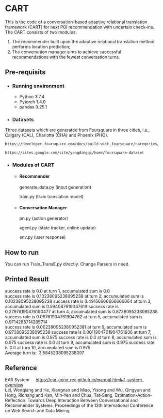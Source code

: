 # CART
This is the code of a conversation-based adaptive relational translation framework (CART) for next POI recommendation with uncertain check-ins. The CART consists of two modules: 
1. The recommender built upon the adaptive relational translation method performs location prediction; 
2. The conversation manager aims to achieve successful recommendations with the fewest conversation turns. 

## Pre-requisits
* ### Running environment
  - Python 3.7.4
  - Pytorch 1.4.0
  - pandas 0.25.1
  
* ### Datasets
Three datasets which are generated from Foursquare in three cities, i.e., Calgary (CAL), Charlotte (CHA) and Phoenix (PHO).
```bash
https://developer.foursquare.com/docs/build-with-foursquare/categories/
```
```
https://sites.google.com/site/yangdingqi/home/foursquare-dataset
```


* ### Modules of CART
  - #### Recommender
      generate_data.py (input generation)
      
      train.py (train translation model)
      
  - #### Conversation Manager
      pn.py (action generator)
      
      agent.py (state tracker, online update)
      
      env.py (user response)
      
## How to run
You can run Train_TransE.py directly. Change Parsers in need. 

## Printed Result 
success rate is 0.0 at turn 1, accumulated sum is 0.0   
success rate is 0.10238095238095238 at turn 2, accumulated sum is 0.10238095238095238 
success rate is 0.49166666666666664 at turn 3, accumulated sum is 0.594047619047619 
success rate is 0.27976190476190477 at turn 4, accumulated sum is 0.8738095238095238  
success rate is 0.09761904761904762 at turn 5, accumulated sum is 0.9714285714285714  
success rate is 0.002380952380952381 at turn 6, accumulated sum is 0.9738095238095238 
success rate is 0.0011904761904761906 at turn 7, accumulated sum is 0.975 
success rate is 0.0 at turn 8, accumulated sum is 0.975 
success rate is 0.0 at turn 9, accumulated sum is 0.975 
success rate is 0.0 at turn 10, accumulated sum is 0.975  
Average turn is:  3.5845238095238097  

## Reference
EAR System -- https://ear-conv-rec.github.io/manual.html#1-system-overview                
Lei, Wenqiang and He, Xiangnan and Miao, Yisong and Wu, Qingyun and Hong, Richang and Kan, Min-Yen and Chua, Tat-Seng, Estimation-Action-Reflection: Towards Deep Interaction Between Conversational and Recommender Systems, Proceedings of the 13th International Conference on Web Search and Data Mining

